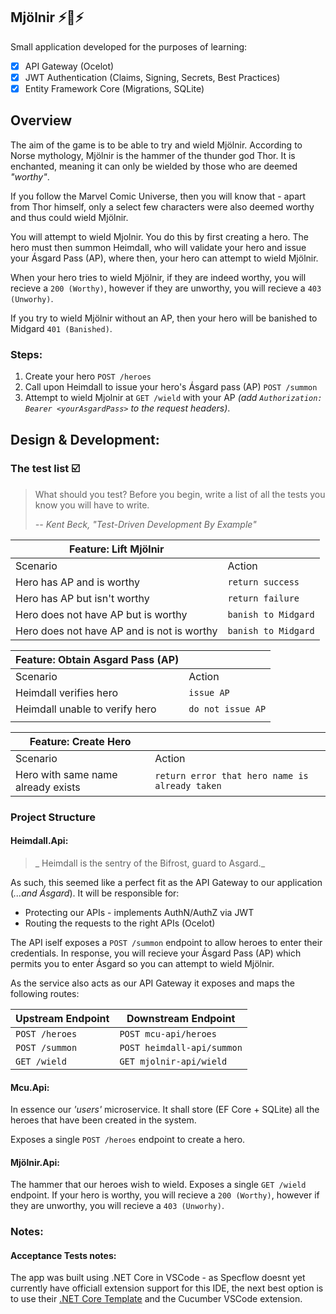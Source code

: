 ## Mjölnir :zap::hammer::zap:

Small application developed for the purposes of learning:

- [x] API Gateway (Ocelot)
- [x] JWT Authentication (Claims, Signing, Secrets, Best Practices)
- [x] Entity Framework Core (Migrations, SQLite)

## Overview

The aim of the game is to be able to try and wield Mjölnir. According to Norse mythology, Mjölnir is the hammer of the thunder god Thor. It is enchanted, meaning it can only be wielded by those who are deemed _"worthy"_.  

If you follow the Marvel Comic Universe, then you will know that - apart from Thor himself, only a select few characters were also deemed worthy and thus could wield Mjölnir. 

You will attempt to wield Mjolnir. You do this by first creating a hero. The hero must then summon Heimdall, who will validate your hero and issue your Ásgard Pass (AP), where then, your hero can attempt to wield Mjölnir.

When your hero tries to wield Mjölnir, if they are indeed worthy, you will recieve a `200 (Worthy)`, however if they are unworthy, you will recieve a `403 (Unworhy)`.

If you try to wield Mjölnir without an AP, then your hero will be banished to Midgard `401 (Banished)`.

### Steps:

1. Create your hero `POST /heroes`  
2. Call upon Heimdall to issue your hero's Ásgard pass (AP) `POST /summon`  
3. Attempt to wield Mjolnir at `GET /wield` with your AP _(add `Authorization: Bearer <yourAsgardPass>` to the request headers)_.

## Design & Development:

### The test list :ballot_box_with_check:  

> What should you test? Before you begin, write a list of all the tests you know you will have to write.
>
> <cite>-- Kent Beck, "Test-Driven Development By Example"</cite>


| Feature: Lift Mjölnir                      |                     |
| ------------------------------------------ | ------------------- |
| Scenario                                   | Action              |
| Hero has AP and is worthy                  | `return success`    |
| Hero has AP but isn't worthy               | `return failure`    |
| Hero does not have AP but is worthy        | `banish to Midgard` |
| Hero does not have AP and is not is worthy | `banish to Midgard` |

| Feature: Obtain Asgard Pass (AP) |                   |
| -------------------------------- | ----------------- |
| Scenario                         | Action            |
| Heimdall verifies hero           | `issue AP`        |
| Heimdall unable to verify hero   | `do not issue AP` |
|                                  |


| Feature: Create Hero               |                                                |
| ---------------------------------- | ---------------------------------------------- |
| Scenario                           | Action                                         |
| Hero with same name already exists | `return error that hero name is already taken` |

### Project Structure

#### Heimdall.Api:  
> _ Heimdall is the sentry of the Bifrost, guard to Asgard._

As such, this seemed like a perfect fit as the API Gateway to our application (_...and Ásgard_). It will be responsible for: 
* Protecting our APIs - implements AuthN/AuthZ via JWT
* Routing the requests to the right APIs (Ocelot)

The API iself exposes a `POST /summon` endpoint to allow heroes to enter their credentials. In response, you will recieve your Ásgard Pass (AP) which permits you to enter Ásgard so you can attempt to wield Mjölnir.

As the service also acts as our API Gateway it exposes and maps the following routes:

| Upstream Endpoint | Downstream Endpoint        |
| ----------------- | -------------------------- |
| `POST /heroes`    | `POST mcu-api/heroes`      |
| `POST /summon`    | `POST heimdall-api/summon` |
| `GET /wield`      | `GET mjolnir-api/wield`    |

#### Mcu.Api:
In essence our _'users'_ microservice. It shall store (EF Core + SQLite) all the heroes that have been created in the system. 

Exposes a single `POST /heroes` endpoint to create a hero.

#### Mjölnir.Api:
The hammer that our heroes wish to wield. Exposes a single `GET /wield` endpoint. If your hero is worthy, you will recieve a `200 (Worthy)`, however if they are unworthy, you will recieve a `403 (Unworhy)`.

### Notes:   
#### Acceptance Tests notes:

The app was built using .NET Core in VSCode - as Specflow doesnt yet currently have officiall extension support for this IDE, the next best option is to use their [.NET Core Template](https://www.nuget.org/packages/SpecFlow.Templates.DotNet) and the Cucumber VSCode extension.